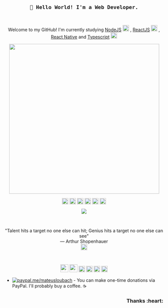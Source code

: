 <!-- HEADER -->
<h3 align="center">
  <samp>
    👋 Hello World! I'm a Web Developer.
  </samp>  
</h3>
<br>

<!-- ABOUT ME -->
<p align="center" style="text-align: center;">
  Welcome to my GitHub! 
  I'm currently studying 
  <a href="https://nodejs.org/en/">NodeJS</a>
  <img src="https://devicons.github.io/devicon/devicon.git/icons/nodejs/nodejs-original.svg" alt="nodejs" width="20" height="20"/>
  , <a href="https://pt-br.reactjs.org/">ReactJS</a>
  <img src="https://devicons.github.io/devicon/devicon.git/icons/react/react-original-wordmark.svg" alt="react" width="20" height="20"/>
  , <a href="https://reactnative.dev/">React Native</a> 
  and <a href="https://www.typescriptlang.org/">Typescript</a> 
  <img src="https://devicon.dev/devicon.git/icons/typescript/typescript-original.svg" alt="typescript" width="20" height="20"/>  
</p>

<p align="center">
  <img src="https://github.com/mateusloubach/mateusloubach/blob/main/index3.gif" width="477px">
</p>

<p align="center">
  <a href="https://www.behance.net/mateusloubach" target="blank"><img align="center" src="https://cdn.jsdelivr.net/npm/simple-icons@3.0.1/icons/behance.svg" alt="mateusloubach" height="20" width="20" /></a>  
  <a href="https://dribbble.com/mateuscesar" target="blank"><img align="center" src="https://cdn.jsdelivr.net/npm/simple-icons@3.0.1/icons/dribbble.svg" alt="mateusloubach" height="20" width="20" /></a>  
  <a href="https://www.linkedin.com/in/mateusloubach/" target="blank"><img align="center" src="https://cdn.jsdelivr.net/npm/simple-icons@3.0.1/icons/linkedin.svg" alt="mateusloubach" height="20" width="20" /></a>  
  <a href="https://stackoverflow.com/users/11948374/mateus-loubach" target="blank"><img align="center" src="https://cdn.jsdelivr.net/npm/simple-icons@3.0.1/icons/stackoverflow.svg" alt="mateusloubach" height="20" width="20" /></a>  
  <a href="https://codepen.io/mateusceasar" target="blank"><img align="center" src="https://cdn.jsdelivr.net/npm/simple-icons@3.0.1/icons/codepen.svg" alt="mateusloubach" height="20" width="20" /></a>  
  <a href="https://www.instagram.com/mt_lbach" target="blank"><img align="center" src="https://cdn.jsdelivr.net/npm/simple-icons@3.0.1/icons/instagram.svg" alt="mateusloubach" height="20" width="20" /></a>    
</p>

<!-- MY GITHUB STATS -->

<p align="center">
  <a href="https://github.com/mateusloubach/github-readme-stats">
  <img align="center" src="https://github-readme-stats.vercel.app/api?username=mateusloubach&show_icons=true&theme=vue&hide=prs,contribs" /></a>
</p>

<!-- QUOTE -->
<br>
<p align="center">
 "Talent hits a target no one else can hit; Genius hits a target no one else can see"
<br>
― Arthur Shopenhauer <br>
 <a href="https://www.buymeacoffee.com/mateusloubach" target="blank"><img align="center" src="https://cdn.jsdelivr.net/npm/simple-icons@3.0.1/icons/buymeacoffee.svg" alt="mateusloubach" height="20" width="20" /></a>
  </p>
<br>

<!-- SOCIAL MEDIAS -->
<p align="center">
<img src="https://devicons.github.io/devicon/devicon.git/icons/react/react-original-wordmark.svg" alt="react" width="25" height="25"/>
<img src="https://devicons.github.io/devicon/devicon.git/icons/css3/css3-original-wordmark.svg" alt="css3"  width="25" height="25"/>
<img src="https://devicons.github.io/devicon/devicon.git/icons/html5/html5-original-wordmark.svg" alt="html5"  width="20" height="20"/>
<img src="https://devicons.github.io/devicon/devicon.git/icons/javascript/javascript-original.svg" alt="javascript" width="20" height="20"/>
<img src="https://devicon.dev/devicon.git/icons/typescript/typescript-original.svg" alt="typescript" width="20" height="20"/> 
<img src="https://devicons.github.io/devicon/devicon.git/icons/nodejs/nodejs-original.svg" alt="nodejs" width="20" height="20"/></p><p align="center">
</p>

- [![paypal.me/mateusloubach](https://ionicabizau.github.io/badges/paypal.svg)](https://www.paypal.me/mateusloubach) - You can make one-time donations via PayPal. I'll probably buy a coffee. :coffee:

<h3 align="right">Thanks :heart:
